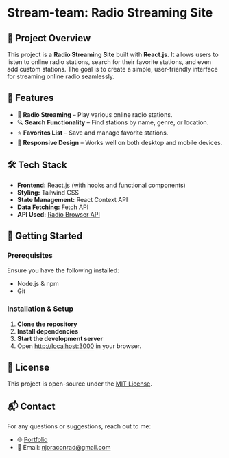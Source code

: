 # Stream-team: Radio Streaming Site

## 📌 Project Overview

This project is a **Radio Streaming Site** built with **React.js**. It allows users to listen to online radio stations, search for their favorite stations, and even add custom stations. The goal is to create a simple, user-friendly interface for streaming online radio seamlessly.

## 🎯 Features

- 🎵 **Radio Streaming** – Play various online radio stations.
- 🔍 **Search Functionality** – Find stations by name, genre, or location.
- ⭐ **Favorites List** – Save and manage favorite stations.
- 📱 **Responsive Design** – Works well on both desktop and mobile devices.

## 🛠️ Tech Stack

- **Frontend:** React.js (with hooks and functional components)
- **Styling:** Tailwind CSS
- **State Management:** React Context API
- **Data Fetching:** Fetch API
- **API Used:** [Radio Browser API](https://api.radio-browser.info/)

## 🚀 Getting Started

### Prerequisites

Ensure you have the following installed:

- Node.js & npm
- Git

### Installation & Setup

1. **Clone the repository**
2. **Install dependencies**
3. **Start the development server**
4. Open [http://localhost:3000](http://localhost:3000) in your browser.

## 📜 License

This project is open-source under the [MIT License](LICENSE).

## 📬 Contact

For any questions or suggestions, reach out to me:

- 🌐 [Portfolio](https://jump3rx.github.io)
- 📧 Email: [njoraconrad@gmail.com](mailto:njoraconrad@gmail.com)

